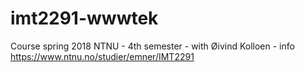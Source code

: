 # imt2291-wwwtek
Course spring 2018 NTNU - 4th semester - with Øivind Kolloen - info https://www.ntnu.no/studier/emner/IMT2291
